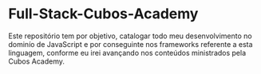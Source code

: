 # Full-Stack-Cubos-Academy
Este repositório tem por objetivo, catalogar todo meu desenvolvimento no dominío de JavaScript e por conseguinte nos frameworks referente a esta linguagem, conforme eu irei avançando nos conteúdos ministrados pela Cubos Academy.
